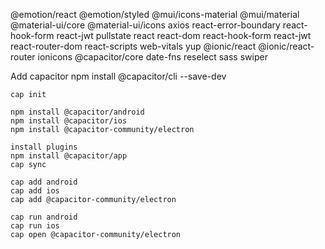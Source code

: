 @emotion/react @emotion/styled @mui/icons-material @mui/material @material-ui/core @material-ui/icons axios react-error-boundary react-hook-form react-jwt pullstate react react-dom react-hook-form react-jwt react-router-dom react-scripts web-vitals yup @ionic/react @ionic/react-router ionicons @capacitor/core date-fns reselect sass swiper	

Add capacitor
	npm install @capacitor/cli --save-dev

	cap init

	npm install @capacitor/android
	npm install @capacitor/ios
	npm install @capacitor-community/electron

	install plugins
	npm install @capacitor/app
	cap sync

	cap add android
	cap add ios
	cap add @capacitor-community/electron

	cap run android
	cap run ios
	cap open @capacitor-community/electron
